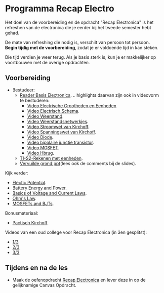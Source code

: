 # Programma Recap Electro

Het doel van de voorbereiding en de opdracht "Recap Electronica" is het refreshen van de electronica die je eerder bij het tweede semester hebt gehad.

De mate van refreshing die nodig is, verschilt van persoon tot persoon. **Begin tijdig met de voorbereiding**, zodat je er voldoende tijd in kan steken.

Die tijd verdien je weer terug. Als je basis sterk is, kun je er makkelijker op voortbouwen met
de overige opdrachten.

## Voorbereiding
- Bestudeer:
  - [Reader Basis Electronica](../../onderwijsmateriaal/readers/reader-basis-electronica.pdf).
    .. highlights daarvan zijn ook in videovorm te bestuderen:
    - [Video Electrische Grootheden en Eenheden](https://www.youtube.com/watch?v=bYL4OfpEA-U).
    - [Video Electrisch Schema](https://www.youtube.com/watch?v=YDCEUy-kM9w&t=20s).
    - [Video Weerstand](https://www.youtube.com/watch?v=tUazer9WJPY&t=5s).
    - [Video Weerstandsnetwerkjes](https://www.youtube.com/watch?v=gCSOnq60i2M&t=6s).
    - [Video Stroomwet van Kirchoff](https://www.youtube.com/watch?v=ildeUrwVQEI).
    - [Video Spanningswet van Kirchoff](https://www.youtube.com/watch?v=OXv0qSWrKLg&t=19s).
    - [Video Diode](https://www.youtube.com/watch?v=H45FKcw6Li0).
    - [Video bipolaire junctie transistor](https://www.youtube.com/watch?v=7A1tQ3Ub7xU).
    - [Video MOSFET](https://www.youtube.com/watch?v=P0y_Jtsopz8).
    - [Video Hbrug](https://www.youtube.com/watch?v=KOPIeIKWeqE).
  - [TI-S2-Rekenen met eenheden](https://github.com/HU-TI-DEV/TI-S2/blob/main/programma/programma-rekenen-met-eenheden.md).
  - [Vervuilde grond.ppt](../../onderwijsmateriaal/presentaties/vervuilde-grond.ppt)(lees ook de comments bij de slides).

Kijk verder:
- [Electic Potential](https://www.youtube.com/watch?v=-Rb9guSEeVE&list=PLkyBCj4JhHt9dIWsO7GaTU149BkIFbo5y&index=3).
- [Battery Energy and Power](https://www.youtube.com/watch?v=u4FpbaMW5sk&list=PLkyBCj4JhHt9dIWsO7GaTU149BkIFbo5y&index=4).
- [Basics of Voltage and Current Laws](https://www.youtube.com/watch?v=m4jzgqZu-4s&list=PLkyBCj4JhHt9dIWsO7GaTU149BkIFbo5y&index=5).
- [Ohm's Law](https://www.youtube.com/watch?v=G3H5lKoWPpY&list=PLkyBCj4JhHt9dIWsO7GaTU149BkIFbo5y&index=6).
- [MOSFETs and BJTs](https://www.youtube.com/watch?v=Bine_PbyFSQ&list=PLkyBCj4JhHt9dIWsO7GaTU149BkIFbo5y&index=12).

Bonusmateriaal:
- [Pactisch Kirchoff](../../onderwijsmateriaal/readers/practisch-kirchoff.pdf).

Videos van een oud college voor Recap Electronica (in 3en gesplitst):
- [1/3](https://www.youtube.com/watch?v=RT6dJCUaCOo)
- [2/3](https://www.youtube.com/watch?v=0akzQqAuwFc)
- [3/3](https://www.youtube.com/watch?v=9t48cUt_z4I)

## Tijdens en na de les
- Maak de oefenopdracht [Recap Electronica](../../onderwijsmateriaal/opdrachten/oefenopdrachten/recap-basis-electronica/opgaven-basis-electronica-recap-calc.pdf) en lever deze in op de gelijknamige Canvas Opdracht.
